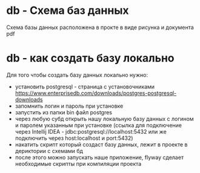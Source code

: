 # db - Схема баз данных 

Схема базы данных расположена в прокте в виде рисунка и документа pdf

# db - как создать базу локально

Для того чтобы создать базу данных локально нужно:
- установить postgresql - страница с установочниками https://www.enterprisedb.com/downloads/postgres-postgresql-downloads
- запомнить логин и пароль при установке
- запустить из папки bin файл postgres
- через любую субд открыть нашу локальную базу данных с логином и паролем указанным при установке 
(ссылка для подключение через Intellij IDEA - jdbc:postgresql://localhost:5432 или же подключить через host:localhost и port:5432)
- накатить скрипт который создаст базу данных, лежит в проекте в дериктории с схемами бд
- после этого можно запускать наше приложение, flyway сделает необходимые скрипты при компиляции проекта 



